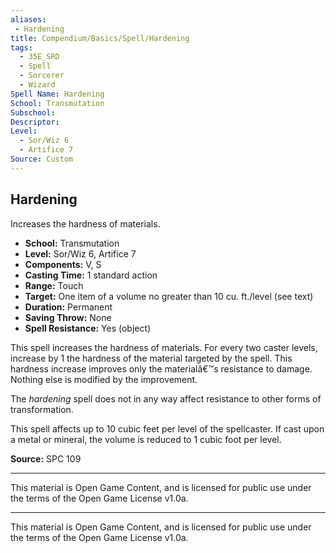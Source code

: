 ```yaml
---
aliases:
 - Hardening
title: Compendium/Basics/Spell/Hardening
tags:  
  - 35E_SRD  
  - Spell  
  - Sorcerer  
  - Wizard  
Spell Name: Hardening
School: Transmutation
Subschool: 
Descriptor: 
Level:  
  - Sor/Wiz 6  
  - Artifice 7  
Source: Custom  
---
```


## Hardening

Increases the hardness of materials.

- **School:** Transmutation  
- **Level:** Sor/Wiz 6, Artifice 7  
- **Components:** V, S  
- **Casting Time:** 1 standard action  
- **Range:** Touch  
- **Target:** One item of a volume no greater than 10 cu. ft./level (see text)  
- **Duration:** Permanent  
- **Saving Throw:** None  
- **Spell Resistance:** Yes (object)  

This spell increases the hardness of materials. For every two caster levels, increase by 1 the hardness of the material targeted by the spell. This hardness increase improves only the materialâ€™s resistance to damage. Nothing else is modified by the improvement.

The *hardening* spell does not in any way affect resistance to other forms of transformation.

This spell affects up to 10 cubic feet per level of the spellcaster. If cast upon a metal or mineral, the volume is reduced to 1 cubic foot per level.


**Source:** SPC 109

---

This material is Open Game Content, and is licensed for public use under  
the terms of the Open Game License v1.0a.

---

This material is Open Game Content, and is licensed for public use under the terms of the Open Game License v1.0a.
